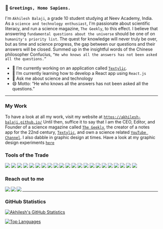 ### 👋 `Greetings, Homo Sapiens.`

I'm `Akhilesh Balaji`, a grade 10 student studying at Neev Academy, India. As a `science and technology enthusiast`, I'm passionate about scientific literacy, and run a science magazine, `The Geekly`, to this effect. I believe that answering `fundamental questions about the universe` should be one of on `humanity's priority list`. The quest for knowledge will never truly be over, but as time and science progress, the gap between our questions and their answers will be closed. Summed up in the insightful words of the Chinese philosopher Confucius, `“He who knows all the answers has not been asked all the questions.”`

- 🔭 I’m currently working on an application called [`Textylic`](https://akhilesh-balaji.github.io/Textylic/).
- 🌱 I’m currently learning how to develop a React app using `React.js`
- 💬 Ask me about science and technology
- 😄 Motto: “He who knows all the answers has not been asked all the questions.”

***

### My Work
To have a look at all my work, visit my website at [`https://akhilesh-balaji.github.io/`](https://akhilesh-balaji.github.io/)
Until then, suffice it to say that I am the CEO, Editor, and Founder of a science magazine called [`The Geekly`](www.thegeekly.net), the creator of a notes app for the 22nd century, [`Textylic`](https://akhilesh-balaji.github.io/Textylic/), and own a science related [`YouTube Channel`](https://www.youtube.com/channel/UCameFaM8x1vL_onYtV8ONdw). I also dabble in graphic design at times. Have a look at my graphic design experiments [`here`](https://www.behance.net/akhileshba4a03)

### Tools of the Trade
[<img src='https://img.shields.io/badge/html5%20-%23E34F26.svg?&style=for-the-badge&logo=html5&logoColor=white' />]()
[<img src='https://img.shields.io/badge/css3%20-%231572B6.svg?&style=for-the-badge&logo=css3&logoColor=white' />]()
[<img src='https://img.shields.io/badge/Python-FFD43B?style=for-the-badge&logo=python&logoColor=blue' />]()
[<img src='https://img.shields.io/badge/inkscape%20-%23121011.svg?&style=for-the-badge&logo=inkscape&logoColor=%FAFBFC' />]()
[<img src='https://img.shields.io/badge/latex%20-%23008080.svg?&style=for-the-badge&logo=latex&logoColor=white' />]()
[<img src='https://img.shields.io/badge/github%20-%23121011.svg?&style=for-the-badge&logo=github&logoColor=white' />]()
[<img src='https://img.shields.io/badge/git%20-%23F05033.svg?&style=for-the-badge&logo=git&logoColor=white' />]()
[<img src='https://img.shields.io/badge/javascript%20-%23323330.svg?&style=for-the-badge&logo=javascript&logoColor=%23F7DF1E' />]()
[<img src='https://img.shields.io/badge/jquery%20-%230769AD.svg?&style=for-the-badge&logo=jquery&logoColor=white' />]()
[<img src='https://img.shields.io/badge/Fedora-294172?style=for-the-badge&logo=fedora&logoColor=white' />]()
[<img src='https://img.shields.io/badge/Windows-0078D6?style=for-the-badge&logo=windows&logoColor=white' />]()
[<img src='https://img.shields.io/badge/Arduino-00979D?style=for-the-badge&logo=Arduino&logoColor=white' />]()
[<img src='https://img.shields.io/badge/alacritty-F46D01?style=for-the-badge&logo=alacritty&logoColor=white' />]()
[<img src='https://img.shields.io/badge/VSCode-0078D4?style=for-the-badge&logo=visual%20studio%20code&logoColor=white' />]()
[<img src='https://img.shields.io/badge/VIM-%2311AB00.svg?&style=for-the-badge&logo=vim&logoColor=white' />]()
[<img src='https://img.shields.io/badge/React-20232A?style=for-the-badge&logo=react&logoColor=61DAFB' />]()
[<img src='https://img.shields.io/badge/Redux-593D88?style=for-the-badge&logo=redux&logoColor=white' />]()
[<img src='https://img.shields.io/badge/Linux-FCC624?style=for-the-badge&logo=linux&logoColor=black' />]()
[<img src='https://img.shields.io/badge/GNU%20Bash-4EAA25?style=for-the-badge&logo=GNU%20Bash&logoColor=white' />]()
[<img src='https://img.shields.io/badge/VirtualBox-21416b?style=for-the-badge&logo=VirtualBox&logoColor=white' />]()
[<img src='https://img.shields.io/badge/lenovo%20laptop-E2231A?style=for-the-badge&logo=lenovo&logoColor=white' />]()
[<img src='https://img.shields.io/badge/Obsidian-483699?style=for-the-badge&logo=Obsidian&logoColor=white' />]()


### Reach out to me
[<img align="left" src="https://img.shields.io/badge/linkedin%20-%230077B5.svg?&style=for-the-badge&logo=linkedin&logoColor=white"/>](https://www.linkedin.com/in/akhilesh-balaji-6027651a4/)
[<img align="left" src="https://img.shields.io/badge/youtube%20-%23FF0000.svg?&style=for-the-badge&logo=YouTube&logoColor=white"/>](https://www.youtube.com/channel/UCameFaM8x1vL_onYtV8ONdw)
[<img align="left" src="https://img.shields.io/badge/gmail-%23D14836.svg?&style=for-the-badge&logo=gmail&logoColor=white"/>](mailto:akhilesh.balaji.bangalore@gmail.com?subject=%7BYour%20subject%20here%7D)
[<img src="https://www.halberesford.com/content/images/2018/07/null.png" width="1" height="1">]()

***

### GitHub Statistics
[![Akhilesh's GitHub Statistics](https://github-readme-stats.vercel.app/api?username=akhilesh-balaji&show_icons=true&theme=greywhite)]()

[![Top Languages](https://github-readme-stats.vercel.app/api/top-langs/?username=akhilesh-balaji&theme=greywhite)]()

